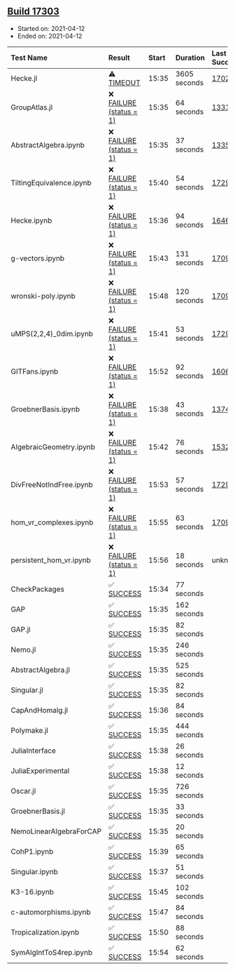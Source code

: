 ## [Build 17303](https://oscarci.mathematik.uni-kl.de/job/oscar/17303/)

* Started on: 2021-04-12
* Ended on: 2021-04-12

| Test Name    | Result | Start | Duration | Last Success | First Failure |
|:-------------|:-------|:------|:---------|:-------------|:--------------|
| Hecke.jl | ⚠ [TIMEOUT](https://oscarci.mathematik.uni-kl.de/job/oscar/17303/artifact/logs/build-17303/Hecke.jl.log) | 15:35 | 3605 seconds | [17022](https://oscarci.mathematik.uni-kl.de/job/oscar/17022/) | [17023](https://oscarci.mathematik.uni-kl.de/job/oscar/17023/) |
| GroupAtlas.jl | ❌ [FAILURE (status = 1)](https://oscarci.mathematik.uni-kl.de/job/oscar/17303/artifact/logs/build-17303/GroupAtlas.jl.log) | 15:35 | 64 seconds | [13311](https://oscarci.mathematik.uni-kl.de/job/oscar/13311/) | [13312](https://oscarci.mathematik.uni-kl.de/job/oscar/13312/) |
| AbstractAlgebra.ipynb | ❌ [FAILURE (status = 1)](https://oscarci.mathematik.uni-kl.de/job/oscar/17303/artifact/logs/build-17303/AbstractAlgebra.ipynb.log) | 15:35 | 37 seconds | [13355](https://oscarci.mathematik.uni-kl.de/job/oscar/13355/) | [13356](https://oscarci.mathematik.uni-kl.de/job/oscar/13356/) |
| TiltingEquivalence.ipynb | ❌ [FAILURE (status = 1)](https://oscarci.mathematik.uni-kl.de/job/oscar/17303/artifact/logs/build-17303/TiltingEquivalence.ipynb.log) | 15:40 | 54 seconds | [17297](https://oscarci.mathematik.uni-kl.de/job/oscar/17297/) | [17298](https://oscarci.mathematik.uni-kl.de/job/oscar/17298/) |
| Hecke.ipynb | ❌ [FAILURE (status = 1)](https://oscarci.mathematik.uni-kl.de/job/oscar/17303/artifact/logs/build-17303/Hecke.ipynb.log) | 15:36 | 94 seconds | [16463](https://oscarci.mathematik.uni-kl.de/job/oscar/16463/) | [16464](https://oscarci.mathematik.uni-kl.de/job/oscar/16464/) |
| g-vectors.ipynb | ❌ [FAILURE (status = 1)](https://oscarci.mathematik.uni-kl.de/job/oscar/17303/artifact/logs/build-17303/g-vectors.ipynb.log) | 15:43 | 131 seconds | [17099](https://oscarci.mathematik.uni-kl.de/job/oscar/17099/) | [17100](https://oscarci.mathematik.uni-kl.de/job/oscar/17100/) |
| wronski-poly.ipynb | ❌ [FAILURE (status = 1)](https://oscarci.mathematik.uni-kl.de/job/oscar/17303/artifact/logs/build-17303/wronski-poly.ipynb.log) | 15:48 | 120 seconds | [17098](https://oscarci.mathematik.uni-kl.de/job/oscar/17098/) | [17099](https://oscarci.mathematik.uni-kl.de/job/oscar/17099/) |
| uMPS(2,2,4)_0dim.ipynb | ❌ [FAILURE (status = 1)](https://oscarci.mathematik.uni-kl.de/job/oscar/17303/artifact/logs/build-17303/uMPS-2-2-4-_0dim.ipynb.log) | 15:41 | 53 seconds | [17297](https://oscarci.mathematik.uni-kl.de/job/oscar/17297/) | [17298](https://oscarci.mathematik.uni-kl.de/job/oscar/17298/) |
| GITFans.ipynb | ❌ [FAILURE (status = 1)](https://oscarci.mathematik.uni-kl.de/job/oscar/17303/artifact/logs/build-17303/GITFans.ipynb.log) | 15:52 | 92 seconds | [16068](https://oscarci.mathematik.uni-kl.de/job/oscar/16068/) | [16069](https://oscarci.mathematik.uni-kl.de/job/oscar/16069/) |
| GroebnerBasis.ipynb | ❌ [FAILURE (status = 1)](https://oscarci.mathematik.uni-kl.de/job/oscar/17303/artifact/logs/build-17303/GroebnerBasis.ipynb.log) | 15:38 | 43 seconds | [13748](https://oscarci.mathematik.uni-kl.de/job/oscar/13748/) | [13749](https://oscarci.mathematik.uni-kl.de/job/oscar/13749/) |
| AlgebraicGeometry.ipynb | ❌ [FAILURE (status = 1)](https://oscarci.mathematik.uni-kl.de/job/oscar/17303/artifact/logs/build-17303/AlgebraicGeometry.ipynb.log) | 15:42 | 76 seconds | [15322](https://oscarci.mathematik.uni-kl.de/job/oscar/15322/) | [15323](https://oscarci.mathematik.uni-kl.de/job/oscar/15323/) |
| DivFreeNotIndFree.ipynb | ❌ [FAILURE (status = 1)](https://oscarci.mathematik.uni-kl.de/job/oscar/17303/artifact/logs/build-17303/DivFreeNotIndFree.ipynb.log) | 15:53 | 57 seconds | [17297](https://oscarci.mathematik.uni-kl.de/job/oscar/17297/) | [17298](https://oscarci.mathematik.uni-kl.de/job/oscar/17298/) |
| hom_vr_complexes.ipynb | ❌ [FAILURE (status = 1)](https://oscarci.mathematik.uni-kl.de/job/oscar/17303/artifact/logs/build-17303/hom_vr_complexes.ipynb.log) | 15:55 | 63 seconds | [17099](https://oscarci.mathematik.uni-kl.de/job/oscar/17099/) | [17100](https://oscarci.mathematik.uni-kl.de/job/oscar/17100/) |
| persistent_hom_vr.ipynb | ❌ [FAILURE (status = 1)](https://oscarci.mathematik.uni-kl.de/job/oscar/17303/artifact/logs/build-17303/persistent_hom_vr.ipynb.log) | 15:56 | 18 seconds | unknown | unknown |
| CheckPackages | ✅ [SUCCESS](https://oscarci.mathematik.uni-kl.de/job/oscar/17303/artifact/logs/build-17303/CheckPackages.log) | 15:34 | 77 seconds |  |  |
| GAP | ✅ [SUCCESS](https://oscarci.mathematik.uni-kl.de/job/oscar/17303/artifact/logs/build-17303/GAP.log) | 15:35 | 162 seconds |  |  |
| GAP.jl | ✅ [SUCCESS](https://oscarci.mathematik.uni-kl.de/job/oscar/17303/artifact/logs/build-17303/GAP.jl.log) | 15:35 | 82 seconds |  |  |
| Nemo.jl | ✅ [SUCCESS](https://oscarci.mathematik.uni-kl.de/job/oscar/17303/artifact/logs/build-17303/Nemo.jl.log) | 15:35 | 246 seconds |  |  |
| AbstractAlgebra.jl | ✅ [SUCCESS](https://oscarci.mathematik.uni-kl.de/job/oscar/17303/artifact/logs/build-17303/AbstractAlgebra.jl.log) | 15:35 | 525 seconds |  |  |
| Singular.jl | ✅ [SUCCESS](https://oscarci.mathematik.uni-kl.de/job/oscar/17303/artifact/logs/build-17303/Singular.jl.log) | 15:35 | 82 seconds |  |  |
| CapAndHomalg.jl | ✅ [SUCCESS](https://oscarci.mathematik.uni-kl.de/job/oscar/17303/artifact/logs/build-17303/CapAndHomalg.jl.log) | 15:36 | 84 seconds |  |  |
| Polymake.jl | ✅ [SUCCESS](https://oscarci.mathematik.uni-kl.de/job/oscar/17303/artifact/logs/build-17303/Polymake.jl.log) | 15:35 | 444 seconds |  |  |
| JuliaInterface | ✅ [SUCCESS](https://oscarci.mathematik.uni-kl.de/job/oscar/17303/artifact/logs/build-17303/JuliaInterface.log) | 15:38 | 26 seconds |  |  |
| JuliaExperimental | ✅ [SUCCESS](https://oscarci.mathematik.uni-kl.de/job/oscar/17303/artifact/logs/build-17303/JuliaExperimental.log) | 15:38 | 12 seconds |  |  |
| Oscar.jl | ✅ [SUCCESS](https://oscarci.mathematik.uni-kl.de/job/oscar/17303/artifact/logs/build-17303/Oscar.jl.log) | 15:35 | 726 seconds |  |  |
| GroebnerBasis.jl | ✅ [SUCCESS](https://oscarci.mathematik.uni-kl.de/job/oscar/17303/artifact/logs/build-17303/GroebnerBasis.jl.log) | 15:35 | 33 seconds |  |  |
| NemoLinearAlgebraForCAP | ✅ [SUCCESS](https://oscarci.mathematik.uni-kl.de/job/oscar/17303/artifact/logs/build-17303/NemoLinearAlgebraForCAP.log) | 15:35 | 20 seconds |  |  |
| CohP1.ipynb | ✅ [SUCCESS](https://oscarci.mathematik.uni-kl.de/job/oscar/17303/artifact/logs/build-17303/CohP1.ipynb.log) | 15:39 | 65 seconds |  |  |
| Singular.ipynb | ✅ [SUCCESS](https://oscarci.mathematik.uni-kl.de/job/oscar/17303/artifact/logs/build-17303/Singular.ipynb.log) | 15:37 | 51 seconds |  |  |
| K3-16.ipynb | ✅ [SUCCESS](https://oscarci.mathematik.uni-kl.de/job/oscar/17303/artifact/logs/build-17303/K3-16.ipynb.log) | 15:45 | 102 seconds |  |  |
| c-automorphisms.ipynb | ✅ [SUCCESS](https://oscarci.mathematik.uni-kl.de/job/oscar/17303/artifact/logs/build-17303/c-automorphisms.ipynb.log) | 15:47 | 84 seconds |  |  |
| Tropicalization.ipynb | ✅ [SUCCESS](https://oscarci.mathematik.uni-kl.de/job/oscar/17303/artifact/logs/build-17303/Tropicalization.ipynb.log) | 15:50 | 88 seconds |  |  |
| SymAlgIntToS4rep.ipynb | ✅ [SUCCESS](https://oscarci.mathematik.uni-kl.de/job/oscar/17303/artifact/logs/build-17303/SymAlgIntToS4rep.ipynb.log) | 15:54 | 62 seconds |  |  |
